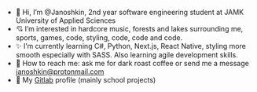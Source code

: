 - 👋 Hi, I’m @Janoshkin, 2nd year software engineering student at JAMK University of Applied Sciences
- :cupid: I’m interested in hardcore music, forests and lakes surrounding me, sports, games, code, styling, code, code and code. 
- :sparkles: I’m currently learning C#, Python, Next.js, React Native, styling more smooth especially with SASS. Also learning agile development skills.
- :speech_balloon: How to reach me: ask me for dark roast coffee or send me a message janoshkin@protonmail.com
- :fox_face: My [Gitlab](https://gitlab.labranet.jamk.fi/N2927) profile (mainly school projects)

<!---
Janoshkin/Janoshkin is a ✨ special ✨ repository because its `README.md` (this file) appears on your GitHub profile.
You can click the Preview link to take a look at your changes.
--->

